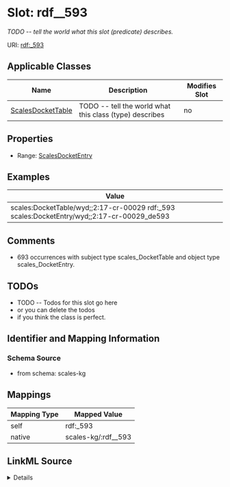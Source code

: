 

# Slot: rdf__593


_TODO -- tell the world what this slot (predicate) describes._





URI: [rdf:_593](http://www.w3.org/1999/02/22-rdf-syntax-ns#_593)



<!-- no inheritance hierarchy -->





## Applicable Classes

| Name | Description | Modifies Slot |
| --- | --- | --- |
| [ScalesDocketTable](../classes/ScalesDocketTable.md) | TODO -- tell the world what this class (type) describes |  no  |







## Properties

* Range: [ScalesDocketEntry](../classes/ScalesDocketEntry.md)






## Examples

| Value |
| --- |
| scales:DocketTable/wyd;;2:17-cr-00029 rdf:_593 scales:DocketEntry/wyd;;2:17-cr-00029_de593 |

## Comments

* 693 occurrences with subject type scales_DocketTable and object type scales_DocketEntry.

## TODOs

* TODO -- Todos for this slot go here
* or you can delete the todos
* if you think the class is perfect.

## Identifier and Mapping Information







### Schema Source


* from schema: scales-kg




## Mappings

| Mapping Type | Mapped Value |
| ---  | ---  |
| self | rdf:_593 |
| native | scales-kg/:rdf__593 |




## LinkML Source

<details>
```yaml
name: rdf__593
description: TODO -- tell the world what this slot (predicate) describes.
todos:
- TODO -- Todos for this slot go here
- or you can delete the todos
- if you think the class is perfect.
comments:
- 693 occurrences with subject type scales_DocketTable and object type scales_DocketEntry.
examples:
- value: scales:DocketTable/wyd;;2:17-cr-00029 rdf:_593 scales:DocketEntry/wyd;;2:17-cr-00029_de593
from_schema: scales-kg
rank: 1000
slot_uri: rdf:_593
alias: rdf__593
domain_of:
- scales_DocketTable
range: scales_DocketEntry

```
</details>